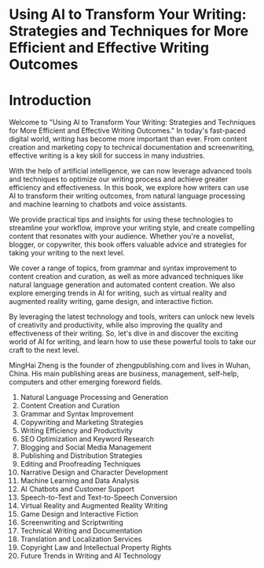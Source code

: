 # Using AI to Transform Your Writing: Strategies and Techniques for More Efficient and Effective Writing Outcomes

# Introduction

Welcome to "Using AI to Transform Your Writing: Strategies and Techniques for More Efficient and Effective Writing Outcomes." In today's fast-paced digital world, writing has become more important than ever. From content creation and marketing copy to technical documentation and screenwriting, effective writing is a key skill for success in many industries.

With the help of artificial intelligence, we can now leverage advanced tools and techniques to optimize our writing process and achieve greater efficiency and effectiveness. In this book, we explore how writers can use AI to transform their writing outcomes, from natural language processing and machine learning to chatbots and voice assistants.

We provide practical tips and insights for using these technologies to streamline your workflow, improve your writing style, and create compelling content that resonates with your audience. Whether you're a novelist, blogger, or copywriter, this book offers valuable advice and strategies for taking your writing to the next level.

We cover a range of topics, from grammar and syntax improvement to content creation and curation, as well as more advanced techniques like natural language generation and automated content creation. We also explore emerging trends in AI for writing, such as virtual reality and augmented reality writing, game design, and interactive fiction.

By leveraging the latest technology and tools, writers can unlock new levels of creativity and productivity, while also improving the quality and effectiveness of their writing. So, let's dive in and discover the exciting world of AI for writing, and learn how to use these powerful tools to take our craft to the next level.

MingHai Zheng is the founder of zhengpublishing.com and lives in Wuhan, China. His main publishing areas are business, management, self-help, computers and other emerging foreword fields.



1. Natural Language Processing and Generation
2. Content Creation and Curation
3. Grammar and Syntax Improvement
4. Copywriting and Marketing Strategies
5. Writing Efficiency and Productivity
6. SEO Optimization and Keyword Research
7. Blogging and Social Media Management
8. Publishing and Distribution Strategies
9. Editing and Proofreading Techniques
10. Narrative Design and Character Development
11. Machine Learning and Data Analysis
12. AI Chatbots and Customer Support
13. Speech-to-Text and Text-to-Speech Conversion
14. Virtual Reality and Augmented Reality Writing
15. Game Design and Interactive Fiction
16. Screenwriting and Scriptwriting
17. Technical Writing and Documentation
18. Translation and Localization Services
19. Copyright Law and Intellectual Property Rights
20. Future Trends in Writing and AI Technology



